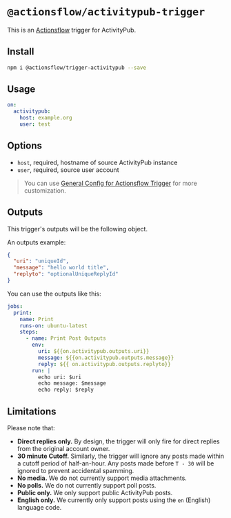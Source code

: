 # `@actionsflow/activitypub-trigger`

This is an [Actionsflow](https://actionsflow.github.io/) trigger for ActivityPub.

## Install

```bash
npm i @actionsflow/trigger-activitypub --save
```

## Usage

```yaml
on:
  activitypub:
    host: example.org
    user: test
```

## Options

- `host`, required, hostname of source ActivityPub instance
- `user`, required, source user account

> You can use [General Config for Actionsflow Trigger](https://actionsflow.github.io/docs/workflow/#ontriggerconfig) for more customization.

## Outputs

This trigger's outputs will be the following object.

An outputs example:

```json
{
  "uri": "uniqueId",
  "message": "hello world title",
  "replyto": "optionalUniqueReplyId"
}
```

You can use the outputs like this:

```yaml
jobs:
  print:
    name: Print
    runs-on: ubuntu-latest
    steps:
      - name: Print Post Outputs
        env:
          uri: ${{on.activitypub.outputs.uri}}
          message: ${{on.activitypub.outputs.message}}
          reply: ${{ on.activitypub.outputs.replyto}}
        run: |
          echo uri: $uri
          echo message: $message
          echo reply: $reply
```

## Limitations

Please note that:

* **Direct replies only.** By design, the trigger will only fire for direct replies from the original account owner.
* **30 minute Cutoff.** Similarly, the trigger will ignore any posts made within a cutoff period of half-an-hour. Any posts made before `T - 30` will be ignored to prevent accidental spamming.
* **No media.** We do not currently support media attachments.
* **No polls.** We do not currently support poll posts.
* **Public only.** We only support public ActivityPub posts.
* **English only.** We  currently only support posts using the `en` (English) language code.
